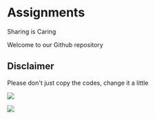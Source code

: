 # Assignments
Sharing is Caring

Welcome to our Github repository


## Disclaimer

Please don't just copy the codes, change it a little

![](https://i.imgur.com/NEbF7lM.jpg)

![](https://media.giphy.com/media/C6JQPEUsZUyVq/giphy.gif)
